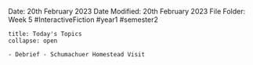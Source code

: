 Date: 20th February 2023
Date Modified: 20th February 2023
File Folder: Week 5
#InteractiveFiction #year1 #semester2

```ad-abstract
title: Today's Topics
collapse: open

- Debrief - Schumachuer Homestead Visit

```




